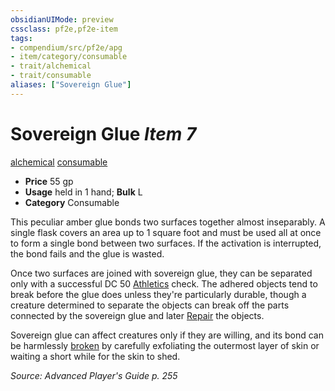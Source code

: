 ```yaml
---
obsidianUIMode: preview
cssclass: pf2e,pf2e-item
tags:
- compendium/src/pf2e/apg
- item/category/consumable
- trait/alchemical
- trait/consumable
aliases: ["Sovereign Glue"]
---
```

# Sovereign Glue *Item 7*  
[alchemical](../../../rules/traits/alchemical.md)  [consumable](../../../rules/traits/consumable.md)  

- **Price** 55 gp
- **Usage** held in 1 hand; **Bulk** L
- **Category** Consumable

This peculiar amber glue bonds two surfaces together almost inseparably. A single flask covers an area up to 1 square foot and must be used all at once to form a single bond between two surfaces. If the activation is interrupted, the bond fails and the glue is wasted.

Once two surfaces are joined with sovereign glue, they can be separated only with a successful DC 50 [Athletics](../../skills.md#Athletics) check. The adhered objects tend to break before the glue does unless they're particularly durable, though a creature determined to separate the objects can break off the parts connected by the sovereign glue and later [Repair](../../../rules/actions/repair.md) the objects.

Sovereign glue can affect creatures only if they are willing, and its bond can be harmlessly [broken](../../../rules/conditions.md#Broken) by carefully exfoliating the outermost layer of skin or waiting a short while for the skin to shed.

*Source: Advanced Player's Guide p. 255*